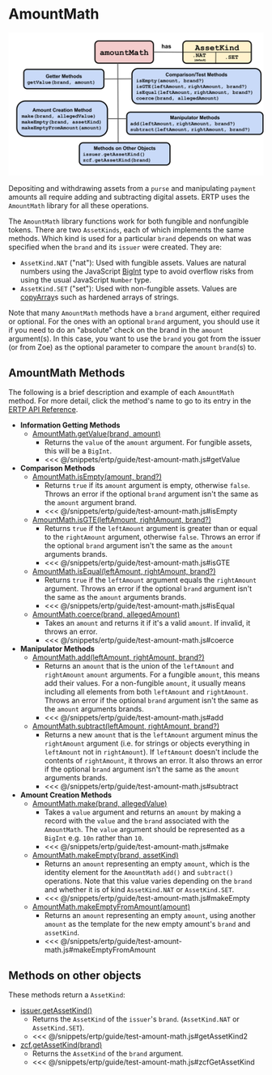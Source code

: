 # AmountMath

![AmountMath methods](./assets/amount-math.svg) 

Depositing and withdrawing assets from a
`purse` and manipulating `payment` amounts 
all require adding and subtracting digital assets.
ERTP uses the `AmountMath` library for all these operations. 

The `AmountMath` library functions work for both fungible and nonfungible tokens. 
There are two `AssetKinds`, each of which implements the same methods. Which kind is used 
for a particular `brand` depends on what was specified when the `brand` and 
its `issuer` were created. They are: 
- `AssetKind.NAT` ("nat"): Used with fungible assets. Values are natural numbers using the JavaScript [BigInt](https://developer.mozilla.org/en-US/docs/Web/JavaScript/Reference/Global_Objects/BigInt) type to avoid overflow risks from using the usual JavaScript `Number` type.
- `AssetKind.SET` ("set"): Used with non-fungible assets. Values are [copyArray](/guides/js-programming/far.md#passstyleof-api)s such as hardened arrays of strings.

Note that many `AmountMath` methods have a `brand` argument, either required or
optional. For the ones with an optional `brand` argument, you should use it if
you need to do an "absolute" check on the brand in the `amount` argument(s).
In this case, you want to use the `brand` you got from the issuer (or from Zoe)
as the optional parameter to compare the `amount` `brand`(s) to. 

## AmountMath Methods
The following is a brief description and example of each `AmountMath` method. For
more detail, click the method's name to go to its entry in the [ERTP
API Reference](../api/).

- **Information Getting Methods**
  - [AmountMath.getValue(brand, amount)](../api/amount-math.md#amountmath-getvalue-brand-amount)
    - Returns the `value` of the `amount` argument. For fungible assets, this will be a `BigInt`.
    - <<< @/snippets/ertp/guide/test-amount-math.js#getValue
- **Comparison Methods**
  - [AmountMath.isEmpty(amount, brand?)](../api/amount-math.md#amountmath-isempty-amount-brand)
    - Returns `true` if its `amount` argument is empty, otherwise `false`.
      Throws an error if the optional `brand` argument isn't the same as the `amount` argument brand.
    - <<< @/snippets/ertp/guide/test-amount-math.js#isEmpty
  - [AmountMath.isGTE(leftAmount, rightAmount, brand?)](../api/amount-math.md#amountmath-isgte-leftamount-rightamount-brand)
    - Returns `true` if the `leftAmount` argument is greater than or equal
      to the `rightAmount` argument, otherwise `false`.
      Throws an error if the optional `brand` argument isn't the same as the `amount` arguments brands.
    - <<< @/snippets/ertp/guide/test-amount-math.js#isGTE
  - [AmountMath.isEqual(leftAmount, rightAmount, brand?)](../api/amount-math.md#amountmath-isequal-leftamount-rightamount-brand)
    - Returns `true` if the `leftAmount` argument equals the
      `rightAmount` argument. Throws an error if the optional `brand` argument isn't the same as the `amount` arguments brands.
    - <<< @/snippets/ertp/guide/test-amount-math.js#isEqual
  - [AmountMath.coerce(brand, allegedAmount)](../api/amount-math.md#amountmath-coerce-brand-allegedamount)
    - Takes an `amount` and returns it if it's a valid `amount`.
      If invalid, it throws an error.
    - <<< @/snippets/ertp/guide/test-amount-math.js#coerce
- **Manipulator Methods**
  - [AmountMath.add(leftAmount, rightAmount, brand?)](../api/amount-math.md#amountmath-add-leftamount-rightamount-brand)
    - Returns an `amount` that is the union of the `leftAmount` and `rightAmount`
      `amount` arguments. For a fungible `amount`, this means add their
      values.  For a non-fungible `amount`, it usually means
      including all elements from both `leftAmount` and `rightAmount`.
      Throws an error if the optional `brand` argument isn't the same as the `amount` arguments brands.
    - <<< @/snippets/ertp/guide/test-amount-math.js#add
  - [AmountMath.subtract(leftAmount, rightAmount, brand?)](../api/amount-math.md#amountmath-subtract-leftamount-rightamount-brand)
    - Returns a new `amount` that is the `leftAmount` argument minus
      the `rightAmount` argument  (i.e. for strings or objects
      everything in `leftAmount` not in `rightAmount`). If `leftAmount`
      doesn't include the contents of `rightAmount`, it throws an error. 
      It also throws an error if the optional `brand` argument isn't the 
      same as the `amount` arguments brands.
    - <<< @/snippets/ertp/guide/test-amount-math.js#subtract
- **Amount Creation Methods**
  - [AmountMath.make(brand, allegedValue)](../api/amount-math.md#amountmath-make-brand-allegedvalue)	
    - Takes a `value` argument and returns an `amount` by making a record
      with the `value` and the `brand` associated with the `AmountMath`. The `value`
      argument should be represented as a `BigInt` e.g. `10n` rather than `10`.
    - <<< @/snippets/ertp/guide/test-amount-math.js#make
  - [AmountMath.makeEmpty(brand, assetKind)](/ertp/api/amount-math.md#amountmath-makeempty-brand-assetkind)
    - Returns an `amount` representing an empty `amount`, which is the identity
      element for the `AmountMath` `add()` and `subtract()`
      operations. Note that this value varies depending on the
      `brand` and whether it is of kind `AssetKind.NAT` or `AssetKind.SET`.
    - <<< @/snippets/ertp/guide/test-amount-math.js#makeEmpty
  - [AmountMath.makeEmptyFromAmount(amount)](/ertp/api/amount-math.md#amountmath-makeemptyfromamount-amount)
    - Returns an `amount` representing an empty `amount`, using another `amount`
      as the template for the new empty amount's `brand` and `assetKind`.
    - <<< @/snippets/ertp/guide/test-amount-math.js#makeEmptyFromAmount
 
## Methods on other objects

These methods return a `AssetKind`: 
- [issuer.getAssetKind()](../api/issuer.md#issuer-getassetkind)
  - Returns the `AssetKind` of the `issuer`'s `brand`. (`AssetKind.NAT` or `AssetKind.SET`).
  - <<< @/snippets/ertp/guide/test-amount-math.js#getAssetKind2
- [zcf.getAssetKind(brand)](/zoe/api/zoe-contract-facet.md#zcf-getassetkind-brand)
  - Returns the `AssetKind` of the `brand` argument. 
  - <<< @/snippets/ertp/guide/test-amount-math.js#zcfGetAssetKind
